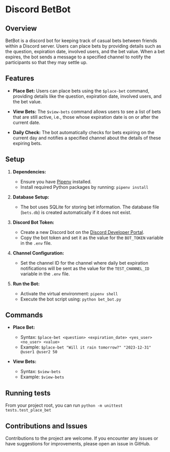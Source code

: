 # Discord BetBot

## Overview

BetBot is a discord bot for keeping track of casual bets between friends within a Discord server. 
Users can place bets by providing details such as the question, expiration date, involved users, and the bet value. 
When a bet expires, the bot sends a message to a specified channel to notify the participants so that they may settle up.

## Features

- **Place Bet:** Users can place bets using the `$place-bet` command, providing details like the question, expiration date, involved users, and the bet value.

- **View Bets:** The `$view-bets` command allows users to see a list of bets that are still active, i.e., those whose expiration date is on or after the current date.

- **Daily Check:** The bot automatically checks for bets expiring on the current day and notifies a specified channel about the details of these expiring bets.

## Setup

1. **Dependencies:**
   - Ensure you have [Pipenv](https://pipenv.pypa.io/en/latest/) installed.
   - Install required Python packages by running: `pipenv install`

2. **Database Setup:**
   - The bot uses SQLite for storing bet information. The database file (`bets.db`) is created automatically if it does not exist.

3. **Discord Bot Token:**
   - Create a new Discord bot on the [Discord Developer Portal](https://discord.com/developers/applications).
   - Copy the bot token and set it as the value for the `BOT_TOKEN` variable in the `.env` file.

4. **Channel Configuration:**
   - Set the channel ID for the channel where daily bet expiration notifications will be sent as the value for the `TEST_CHANNEL_ID` variable in the `.env` file.

5. **Run the Bot:**
   - Activate the virtual environment: `pipenv shell`
   - Execute the bot script using: `python bet_bot.py`
   
## Commands

- **Place Bet:**
  - Syntax: `$place-bet <question> <expiration_date> <yes_user> <no_user> <value>`
  - Example: `$place-bet "Will it rain tomorrow?" "2023-12-31" @user1 @user2 50`

- **View Bets:**
  - Syntax: `$view-bets`
  - Example: `$view-bets`

## Running tests

From your project root, you can run `python -m unittest tests.test_place_bet`

## Contributions and Issues

Contributions to the project are welcome. 
If you encounter any issues or have suggestions for improvements, please open an issue in GitHub.

